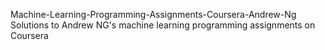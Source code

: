Machine-Learning-Programming-Assignments-Coursera-Andrew-Ng
Solutions to Andrew NG's machine learning programming assignments on Coursera
